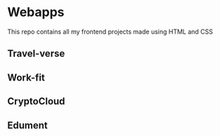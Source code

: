 # Webapps
This repo contains all my frontend projects made using HTML and CSS

## Travel-verse

## Work-fit

## CryptoCloud

## Edument

